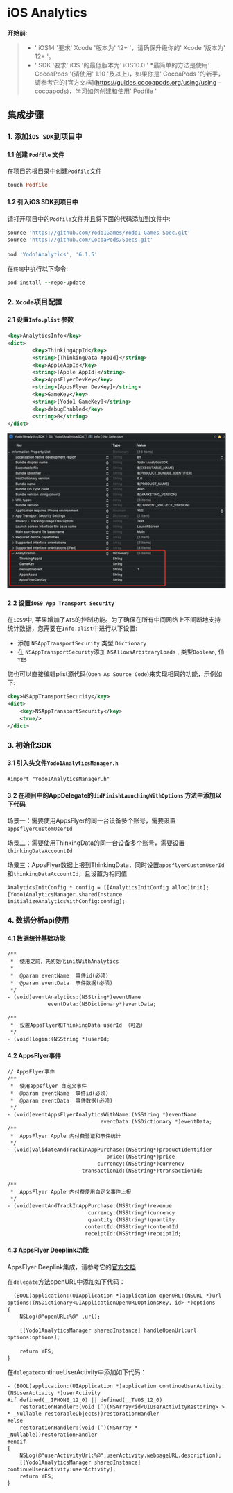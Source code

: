 # iOS Analytics

**开始前**:
>* ' iOS14 '要求' Xcode '版本为' 12+ '，请确保升级你的' Xcode '版本为' 12+ '。
>* ' SDK '要求' iOS '的最低版本为' iOS10.0 '
>*最简单的方法是使用' CocoaPods '(请使用' 1.10 '及以上)，如果你是' CocoaPods '的新手，请参考它的[官方文档](https://guides.cocoapods.org/using/using -cocoapods)，学习如何创建和使用' Podfile '

## 集成步骤
### 1. 添加`iOS SDK`到项目中
#### 1.1 创建 `Podfile` 文件</br>
在项目的根目录中创建`Podfile`文件

```ruby
touch Podfile
```

#### 1.2 引入iOS SDK到项目中</br>
请打开项目中的`Podfile`文件并且将下面的代码添加到文件中:

```ruby
source 'https://github.com/Yodo1Games/Yodo1-Games-Spec.git'
source 'https://github.com/CocoaPods/Specs.git'

pod 'Yodo1Analytics', '6.1.5'
```

在`终端`中执行以下命令:</br>
```ruby
pod install --repo-update
```

### 2. `Xcode`项目配置
#### 2.1 设置`Info.plist` 参数
``` xml
<key>AnalyticsInfo</key> 
<dict>  
    	<key>ThinkingAppId</key> 
    	<string>[ThinkingData AppId]</string> 
    	<key>AppleAppId</key> 
    	<string>[Apple AppId]</string> 
    	<key>AppsFlyerDevKey</key> 
    	<string>[AppsFlyer DevKey]</string>
    	<key>GameKey</key> 
    	<string>[Yodo1 GameKey]</string>
    	<key>debugEnabled</key> 
    	<string>0</string> 
</dict>
```
![](./../../resource/ios_analytics_setting.png)
#### 2.2 设置`iOS9 App Transport Security`
在`iOS9`中, 苹果增加了`ATS`的控制功能。为了确保在所有中间网络上不间断地支持统计数据，您需要在`Info.plist`中进行以下设置:

* 添加 `NSAppTransportSecurity` 类型 `Dictionary`
* 在 `NSAppTransportSecurity`添加 `NSAllowsArbitraryLoads` , 类型`Boolean`, 值 `YES`

您也可以直接编辑plist源代码(`Open As Source Code`)来实现相同的功能，示例如下:
        
``` xml
<key>NSAppTransportSecurity</key> 
<dict> 
	<key>NSAppTransportSecurity</key> 
	<true/>
</dict>
```

### 3. 初始化SDK
#### 3.1 引入头文件`Yodo1AnalyticsManager.h `
``` obj-c
#import "Yodo1AnalyticsManager.h"
```

#### 3.2 在项目中的AppDelegate的`didFinishLaunchingWithOptions` 方法中添加以下代码
场景一：需要使用AppsFlyer的同一台设备多个账号，需要设置`appsflyerCustomUserId`

场景二：需要使用ThinkingData的同一台设备多个账号，需要设置`thinkingDataAccountId`

场景三：AppsFlyer数据上报到ThinkingData，同时设置`appsflyerCustomUserId`和`thinkingDataAccountId`，且设置为相同值

``` obj-c
AnalyticsInitConfig * config = [[AnalyticsInitConfig alloc]init];
[Yodo1AnalyticsManager.sharedInstance initializeAnalyticsWithConfig:config];
```
### 4. 数据分析api使用
#### 4.1 数据统计基础功能
``` obj-c
/**
 *  使用之前，先初始化initWithAnalytics
 *
 *  @param eventName  事件id(必须)
 *  @param eventData  事件数据(必须)
 */
- (void)eventAnalytics:(NSString*)eventName
             eventData:(NSDictionary*)eventData;

/**
 *  设置AppsFlyer和ThinkingData userId （可选）
 */
- (void)login:(NSString *)userId;

```
#### 4.2 AppsFlyer事件
``` obj-c
// AppsFlyer事件
/**
 *  使用appsflyer 自定义事件
 *  @param eventName  事件id(必须)
 *  @param eventData  事件数据(必须)
 */
- (void)eventAppsFlyerAnalyticsWithName:(NSString *)eventName 
                              eventData:(NSDictionary *)eventData;
/**
 *  AppsFlyer Apple 内付费验证和事件统计
 */
- (void)validateAndTrackInAppPurchase:(NSString*)productIdentifier
                                price:(NSString*)price
                             currency:(NSString*)currency
                        transactionId:(NSString*)transactionId;
                        
/**
 *  AppsFlyer Apple 内付费使用自定义事件上报
 */
- (void)eventAndTrackInAppPurchase:(NSString*)revenue
                          currency:(NSString*)currency
                          quantity:(NSString*)quantity
                         contentId:(NSString*)contentId
                         receiptId:(NSString*)receiptId;

```
#### 4.3 AppsFlyer Deeplink功能
AppsFlyer Deeplink集成，请参考它的[官方文档](https://dev.appsflyer.com/hc/docs/initial-setup-2#procedures-for-ios-universal-links)

在`delegate`方法openURL中添加如下代码：

``` obj-c
- (BOOL)application:(UIApplication *)application openURL:(NSURL *)url options:(NSDictionary<UIApplicationOpenURLOptionsKey, id> *)options
{
    NSLog(@"openURL:%@" ,url);

    [[Yodo1AnalyticsManager sharedInstance] handleOpenUrl:url options:options];

    return YES;
}

```
在`delegate`continueUserActivity中添加如下代码：

``` obj-c
- (BOOL)application:(UIApplication *)application continueUserActivity:(NSUserActivity *)userActivity
#if defined(__IPHONE_12_0) || defined(__TVOS_12_0)
    restorationHandler:(void (^)(NSArray<id<UIUserActivityRestoring> > * _Nullable restorableObjects))restorationHandler
#else
    restorationHandler:(void (^)(NSArray * _Nullable))restorationHandler
#endif
{
    NSLog(@"userActivityUrl:%@",userActivity.webpageURL.description);
    [[Yodo1AnalyticsManager sharedInstance] continueUserActivity:userActivity];
    return YES;
}

```